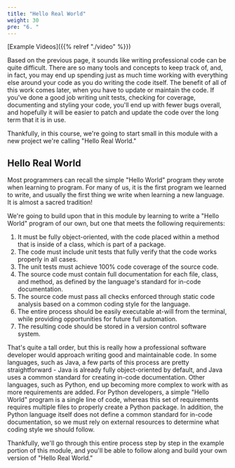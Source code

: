 ```yaml
---
title: "Hello Real World"
weight: 30
pre: "6. "
---
```


[Example Videos]({{% relref "./video" %}})

Based on the previous page, it sounds like writing professional code can be quite difficult. There are so many tools and concepts to keep track of, and, in fact, you may end up spending just as much time working with everything else around your code as you do writing the code itself. The benefit of all of this work comes later, when you have to update or maintain the code. If you've done a good job writing unit tests, checking for coverage, documenting and styling your code, you'll end up with fewer bugs overall, and hopefully it will be easier to patch and update the code over the long term that it is in use.

Thankfully, in this course, we're going to start small in this module with a new project we're calling "Hello Real World."

## Hello Real World

Most programmers can recall the simple "Hello World" program they wrote when learning to program. For many of us, it is the first program we learned to write, and usually the first thing we write when learning a new language. It is almost a sacred tradition!

We're going to build upon that in this module by learning to write a "Hello World" program of our own, but one that meets the following requirements:

1. It must be fully object-oriented, with the code placed within a method that is inside of a class, which is part of a package.
2. The code must include unit tests that fully verify that the code works properly in all cases.
3. The unit tests must achieve 100% code coverage of the source code.
4. The source code must contain full documentation for each file, class, and method, as defined by the language's standard for in-code documentation.
5. The source code must pass all checks enforced through static code analysis based on a common coding style for the language.
6. The entire process should be easily executable at-will from the terminal, while providing opportunities for future full automation.
7. The resulting code should be stored in a version control software system. 

That's quite a tall order, but this is really how a professional software developer would approach writing good and maintainable code. In some languages, such as Java, a few parts of this process are pretty straightforward - Java is already fully object-oriented by default, and Java uses a common standard for creating in-code documentation. Other languages, such as Python, end up becoming more complex to work with as more requirements are added. For Python developers, a simple "Hello World" program is a single line of code, whereas this set of requirements requires multiple files to properly create a Python package. In addition, the Python language itself does not define a common standard for in-code documentation, so we must rely on external resources to determine what coding style we should follow. 

Thankfully, we'll go through this entire process step by step in the example portion of this module, and you'll be able to follow along and build your own version of "Hello Real World."
